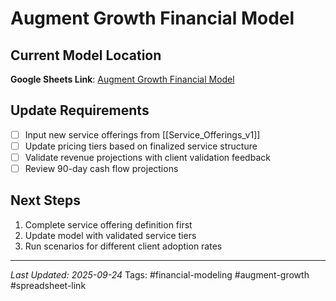 # Augment Growth Financial Model

## Current Model Location
**Google Sheets Link**: [Augment Growth Financial Model](https://docs.google.com/spreadsheets/d/1blWsDUwK_s5P2Dcq83Rd0VxLEwPk6FwQ/edit?usp=sharing&ouid=117251155239169650381&rtpof=true&sd=true)

## Update Requirements
- [ ] Input new service offerings from [[Service_Offerings_v1]]
- [ ] Update pricing tiers based on finalized service structure
- [ ] Validate revenue projections with client validation feedback
- [ ] Review 90-day cash flow projections

## Next Steps
1. Complete service offering definition first
2. Update model with validated service tiers
3. Run scenarios for different client adoption rates

---
*Last Updated: 2025-09-24*
Tags: #financial-modeling #augment-growth #spreadsheet-link
